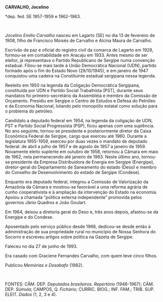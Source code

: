 **CARVALHO, Jocelino**

\*dep. fed. SE 1957-1959 e 1962-1963.

 

*Jocelino Emílio Carvalho* nasceu em Lagarto (SE) no dia 13 de fevereiro
de 1908, filho de Francisco Moisés de Carvalho e Alcina Maura de
Carvalho.

Escrivão de paz e oficial do registro civil da comarca de Lagarto em
1928, formou-se em contabilidade em Aracaju em 1933. Antes mesmo de ser
eleitor, já representava o Partido Republicano de Sergipe numa convenção
estadual. Filiou-se mais tarde à União Democrática Nacional (UDN),
partido formado após o fim do Estado Novo (29/10/1945), e em janeiro de
1947 conquistou uma cadeira na Constituinte estadual sergipana nessa
legenda.

Reeleito em 1950 na legenda da Coligação Democrática Sergipana,
constituída por UDN e Partido Social Trabalhista (PST), durante seus
mandatos foi primeiro-secretário da Assembléia e membro da Comissão de
Orçamento. Presidiu em Sergipe o Centro de Estudos e Defesa do Petróleo
e da Economia Nacional, lutando pelo monopólio estatal como solução para
o problema do petróleo.

Candidato a deputado federal em 1954, na legenda da coligação de UDN,
PST e Partido Social Progressista (PSP), ficou apenas com uma suplência.
No ano seguinte, tornou-se presidente e posteriormente diretor da Caixa
Econômica Federal de Sergipe, cargo que exerceu até 1960. Durante a
legislatura 1955-1959, exerceu por duas vezes o mandato de deputado
federal: de abril a julho de 1957 e de agosto de 1957 a janeiro de 1959.
Novamente eleito suplente em outubro de 1958, retornou à Câmara em maio
de 1962, nela permanecendo até janeiro de 1963. Neste último ano,
tornou-se presidente da Empresa Distribuidora de Energia em Sergipe
(Energipe), diretor-geral do Departamento de Saneamento do estado (Deso)
e membro do Conselho de Desenvolvimento do estado de Sergipe (Condese).

Enquanto era deputado federal, integrou a Comissão de Valorização da
Amazônia da Câmara e mostrou-se favorável a uma reforma agrária de cunho
cooperativista e à ampliação da intervenção do Estado na economia.
Apoiou a chamada “política externa independente” promovida pelos
governos Jânio Quadros e João Goulart.

Em 1964, deixou a diretoria geral do Deso e, três anos depois,
afastou-se da Energipe e do Condese.

Aposentado pelo serviço público desde 1968, dedicou-se desde então à
administração de sua propriedade rural no município de Nossa Senhora do
Socorro e escreveu artigos sobre política na Gazeta de Sergipe.

Faleceu no dia 27 de junho de 1993.

Era casado com Graciene Fernandes Carvalho, com quem teve cinco filhos.

Publicou *Memórias e Desabafo* (1982).

 

FONTES: CÂM. DEP. *Deputados brasileiros. Repertório* (1946-1967); CÂM.
DEP. *Súmula*; CAMPOS, Q. *Fichário*; CURRIC. BIOG.; INF. FAM.; TRIB.
SUP. ELEIT. *Dados* (1, 2, 3 e 4).

 
